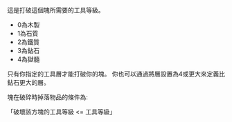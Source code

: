 這是打破這個塊所需要的工具等級。

* 0為木製
* 1為石質
* 2為鐵質
* 3為鉆石
* 4為獄髓

只有你指定的工具層才能打破你的塊。
你也可以通過將層設置為4或更大來定義比鉆石更大的層。

塊在破碎時掉落物品的條件為:

「破壞該方塊的工具等級 <= 工具等級」